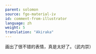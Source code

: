 ```yaml
---
parent: solomon
source: fgo-material-iv
id: comment-from-illustrator
language: zh
weight: 5
translation: "Akiraka"
---
```


画出了很不错的表情，真是太好了。（武内崇）
